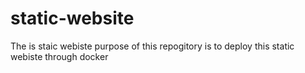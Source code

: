 # static-website
The is staic webiste purpose of this repogitory is to deploy this static webiste through docker
